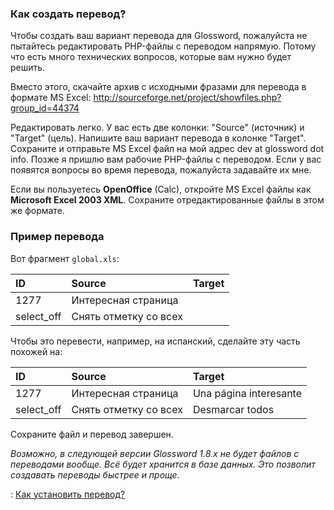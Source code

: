 ### Как создать перевод? ###

Чтобы создать ваш вариант перевода для Glossword,
пожалуйста не пытайтесь редактировать PHP-файлы с переводом напрямую.
Потому что есть много технических вопросов, которые вам нужно будет решить.

Вместо этого, скачайте архив с исходными фразами для перевода в формате MS Excel:
http://sourceforge.net/project/showfiles.php?group_id=44374

Редактировать легко. У вас есть две колонки: "Source" (источник) и "Target" (цель).
Напишите ваш вариант перевода в колонке "Target".
Сохраните и отправьте MS Excel файл на мой адрес dev at glossword dot info.
Позже я пришлю вам рабочие PHP-файлы с переводом.
Если у вас появятся вопросы во время перевода, пожалуйста задавайте их мне.

Если вы пользуетесь **OpenOffice** (Calc), откройте MS Excel файлы как **Microsoft Excel 2003 XML**. Сохраните отредактированные файлы в этом же формате.


### Пример перевода ###

Вот фрагмент `global.xls`:

| ID | Source | Target |
|:---|:-------|:-------|
| 1277 | Интересная страница |        |
| select\_off | Снять отметку со всех |        |

Чтобы это перевести, например, на испанский,
сделайте эту часть похожей на:

| ID | Source | Target |
|:---|:-------|:-------|
| 1277 | Интересная страница | Una página interesante |
| select\_off | Снять отметку со всех | Desmarcar todos |

Сохраните файл и перевод завершен.

_Возможно, в следующей версии Glossword 1.8.x не будет файлов с переводами вообще.
Всё будет хранится в базе данных. Это позволит создавать переводы быстрее и проще._

: [Как установить перевод?](KB2558745973rus.md)